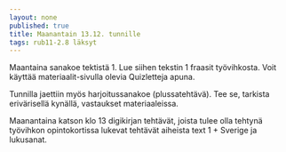 ```yaml
---
layout: none
published: true
title: Maanantain 13.12. tunnille
tags: rub11-2.8 läksyt
---
```

Maantaina sanakoe tektistä 1. Lue siihen tekstin 1 fraasit työvihkosta. Voit käyttää materiaalit-sivulla olevia Quizletteja apuna.

Tunnilla jaettiin myös harjoitussanakoe (plussatehtävä). Tee se, tarkista erivärisellä kynällä, vastaukset materiaaleissa.

Maanantaina katson klo 13 digikirjan tehtävät, joista tulee olla tehtynä työvihkon opintokortissa lukevat tehtävät aiheista text 1 + Sverige ja lukusanat.
